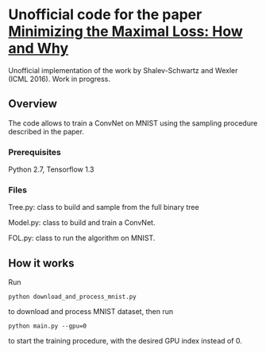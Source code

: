 # Unofficial code for the paper [Minimizing the Maximal Loss: How and Why](https://arxiv.org/abs/1602.01690)

Unofficial implementation of the work by Shalev-Schwartz and Wexler (ICML 2016). Work in progress.

## Overview 

The code allows to train a ConvNet on MNIST using the sampling procedure described in the paper. 

### Prerequisites

Python 2.7, Tensorflow 1.3 

### Files

Tree.py: class to build and sample from the full binary tree

Model.py: class to build and train a ConvNet.

FOL.py: class to run the algorithm on MNIST. 

## How it works

Run

```
python download_and_process_mnist.py
```

to download and process MNIST dataset, then run 

```
python main.py --gpu=0
```

to start the training procedure, with the desired GPU index instead of 0.
